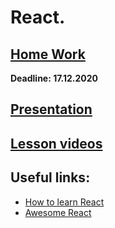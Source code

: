# React.

## [Home Work](../../tasks/reactSimple.md)  
  
**Deadline: 17.12.2020**  

## [Presentation](https://slides.com/aleh_lipski/deck-7e7c55)
## [Lesson videos ]()

## Useful links:
* [How to learn React](https://www.freecodecamp.org/news/learning-react-roadmap-from-scratch-to-advanced-bff7735531b6/)
* [Awesome React](https://github.com/enaqx/awesome-react)